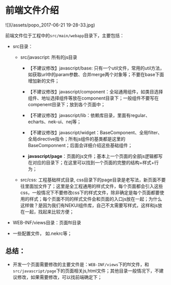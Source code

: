# 前端文件介绍

![](/assets/popo_2017-06-21  19-28-33.jpg)

前端文件位于工程中的`src/main/webapp`目录下，主要包括：

* src目录：

  * src/javascript: 所有的js目录

    * 【不建议修改】javascript/base: 只有一个util文件，常用的util方法，如获取url中的param参数、合并merge两个对象等；不要在base下面增加新的文件；

    * 【不建议修改】javascript/component：全站通用组件，如类目选择组件、地址选择组件等放在component目录下；一般组件不要写在compenent目录下；放到各个页面中；

    * 【不建议修改】javascript/lib：依赖库目录，里面有regular、echarts、nek-ui、nej等；

    * 【不建议修改】javascript/widget：BaseComponent、全局filter、全局directive指令；所有js组件的基类都是这里的BaseComponnent；后面会详细介绍这些基础组件；

    * **javascript/page**：页面的js文件；基本上一个页面的全部js逻辑都写在对应的目录下；在这里可以找到一个页面的完整的结构+样式+行为；

  * src/css: 工程基础样式目录, css目录下的page目录是老写法，新页面不要往里面加文件了；这里是全工程通用的样式文件，每个页面都会引入这些css，一般情况下不要修改css下的样式文件，除非确定是每个页面都要使用的样式；每个页面不同的样式文件会和页面的入口js放在一起；为什么这样做？是因为我们有NEKUI组件库，自己不太需要写样式，这样和js放在一起，找起来比较方便；

* WEB-INF/views目录：页面ftl目录

* 一些配置文件， 如.nekrc等；

## 总结：

* 开发一个页面需要修改的主要文件是：`WEB-INF/views`下的ftl文件，和`src/javascript/page`下的页面相关js,html文件；其他目录一般情况下，不建议修改，如果需要修改，可以找前端确定下；



